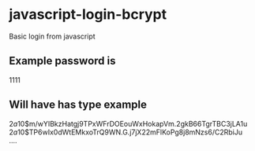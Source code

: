 # javascript-login-bcrypt


Basic login from javascript  

## Example password is
1111

## Will have has type example 
$2a$10$m/wYIBkzHatgj9TPxWFrDOEouWxHokapVm.2gkB66TgrTBC3jLA1u   
$2a$10$TP6wIx0dWtEMkxoTrQ9WN.G.j7jX22mFlKoPg8j8mNzs6/C2RbiJu   
....
